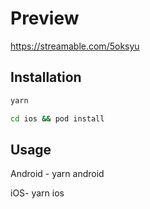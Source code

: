 # Preview

https://streamable.com/5oksyu

## Installation

```bash
yarn

cd ios && pod install

```

## Usage

Android - yarn android

iOS- yarn ios 
